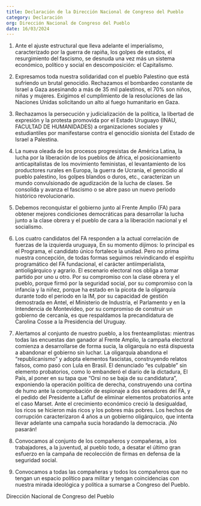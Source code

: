 ```yaml
---
title: Declaración de la Dirección Nacional de Congreso del Pueblo
category: Declaración
org: Dirección Nacional de Congreso del Pueblo
date: 16/03/2024
---
```


1. Ante el ajuste estructural que lleva adelante el imperialismo, caracterizado por la guerra de rapiña, los golpes de estados, el resurgimiento del fascismo, se desnuda una vez más un sistema económico, político y social en descomposición: el Capitalismo.

2. Expresamos toda nuestra solidaridad con el pueblo Palestino que está sufriendo un brutal genocidio. Rechazamos el bombardeo constante de Israel a Gaza asesinando a más de 35 mil palestinos, el 70% son niños, niñas y mujeres. Exigimos el cumplimiento de la resoluciones de las Naciones Unidas solicitando un alto al fuego humanitario en Gaza.

3. Rechazamos la persecución y judicialización de la política, la libertad de expresión y la protesta promovida por el Estado Uruguayo (INAU, FACULTAD DE HUMANIDADES) a organizaciones sociales y estudiantiles por manifestarse contra el genocidio sionista del Estado de Israel a Palestina.

4. La nueva oleada de los procesos progresistas de América Latina, la lucha por la liberación de los pueblos de áfrica, el posicionamiento anticapitalistas de los movimiento feministas, el levantamiento de los productores rurales en Europa, la guerra de Ucrania, el genocidio al pueblo palestino, los golpes blandos o duros, etc., caracterizan un mundo convulsionado de agudización de la lucha de clases. Se consolida y avanza el fascismo o se abre paso un nuevo periodo histórico revolucionario.

5. Debemos reconquistar el gobierno junto al Frente Amplio (FA) para obtener mejores condiciones democráticas para desarrollar la lucha junto a la clase obrera y el pueblo de cara a la liberación nacional y el socialismo.

6. Los cuatro candidatos del FA responden a la actual correlación de fuerzas de la izquierda uruguaya, En su momento dijimos: lo principal es el Programa, el candidato único fortalece la unidad. Pero no prima nuestra concepción, de todas formas seguimos reivindicando el espíritu programático del FA fundacional, el carácter antiimperialista, antioligárquico y agrario. El escenario electoral nos obliga a tomar partido por uno u otro. Por su compromiso con la clase obrera y el pueblo, porque firmó por la seguridad social, por su compromiso con la infancia y la niñez, porque ha estado en la picota de la oligarquía durante todo el periodo en la IM, por su capacidad de gestión demostrada en Antel, el Ministerio de Industria, el Parlamento y en la Intendencia de Montevideo, por su compromiso de construir un gobierno de cercanía, es que respaldamos la precandidatura de Carolina Cosse a la Presidencia del Uruguay.

7. Alertamos al conjunto de nuestro pueblo, a los frenteamplistas: mientras todas las encuestas dan ganador al Frente Amplio, la campaña electoral comienza a desarrollarse de forma sucia, la oligarquía no está dispuesta a abandonar el gobierno sin luchar. La oligarquía abandona el “republicanismo” y adopta elementos fascistas, construyendo relatos falsos, como pasó con Lula en Brasil. El denunciado “es culpable” sin elemento probatorios, como lo embanderó el diario de la dictadura, El País, al poner en su tapa que “Orsi no se baja de su candidatura”, exponiendo la operación política de derecha, construyendo una cortina de humo ante la comprobación de espionaje a dos senadores del FA, y el pedido del Presidente a Lafluf de eliminar elementos probatorios ante el caso Marset. Ante el crecimiento económico creció la desigualdad, los ricos se hicieron más ricos y los pobres más pobres. Los hechos de corrupción caracterizaron 4 años a un gobierno oligárquico, que intenta llevar adelante una campaña sucia horadando la democracia. ¡No pasarán!

8. Convocamos al conjunto de los compañeros y compañeras, a los trabajadores, a la juventud, al pueblo todo, a desatar el último gran esfuerzo en la campaña de recolección de firmas en defensa de la seguridad social.

9. Convocamos a todas las compañeras y todos los compañeros que no tengan un espacio político para militar y tengan coincidencias con nuestra mirada ideológica y política a sumarse a Congreso del Pueblo.

Dirección Nacional de Congreso del Pueblo